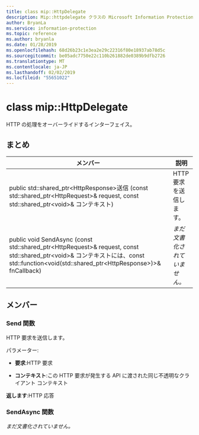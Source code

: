 ```yaml
---
title: class mip::HttpDelegate
description: Mip::httpdelegate クラスの Microsoft Information Protection (MIP) SDK について説明します。
author: BryanLa
ms.service: information-protection
ms.topic: reference
ms.author: bryanla
ms.date: 01/28/2019
ms.openlocfilehash: 68d26b23c1e3ea2e29c22316f80e18937ab78d5c
ms.sourcegitcommit: be05adc7750e22c110b261882de0389b9dfb2726
ms.translationtype: MT
ms.contentlocale: ja-JP
ms.lasthandoff: 02/02/2019
ms.locfileid: "55651022"
---
```

# <a name="class-miphttpdelegate"></a>class mip::HttpDelegate 
HTTP の処理をオーバーライドするインターフェイス。
  
## <a name="summary"></a>まとめ
 メンバー                        | 説明                                
--------------------------------|---------------------------------------------
public std::shared_ptr\<HttpResponse\>送信 (const std::shared_ptr\<HttpRequest\>& request, const std::shared_ptr\<void\>& コンテキスト)  |  HTTP 要求を送信します。
public void SendAsync (const std::shared_ptr\<HttpRequest\>& request, const std::shared_ptr\<void\>& コンテキストには、const std::function\<void(std::shared_ptr\<HttpResponse\>)\>& fnCallback)  | _まだ文書化されていません。_
  
## <a name="members"></a>メンバー
  
### <a name="send-function"></a>Send 関数
HTTP 要求を送信します。

パラメーター:  
* **要求**:HTTP 要求 


* **コンテキスト**:この HTTP 要求が発生する API に渡された同じ不透明なクライアント コンテキスト



  
**返します**:HTTP 応答
  
### <a name="sendasync-function"></a>SendAsync 関数
_まだ文書化されていません。_
